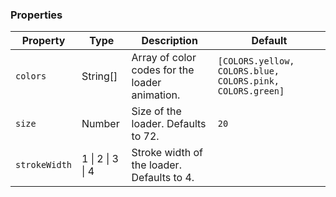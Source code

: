 ### Properties

| Property      | Type             | Description                                    | Default                                                   |
| ------------- | ---------------- | ---------------------------------------------- | --------------------------------------------------------- |
| `colors`      | String[]         | Array of color codes for the loader animation. | `[COLORS.yellow, COLORS.blue, COLORS.pink, COLORS.green]` |
| `size`        | Number           | Size of the loader. Defaults to 72.            | `20`                                                      |
| `strokeWidth` | 1 \| 2 \| 3 \| 4 | Stroke width of the loader. Defaults to 4.     |                                                           |
